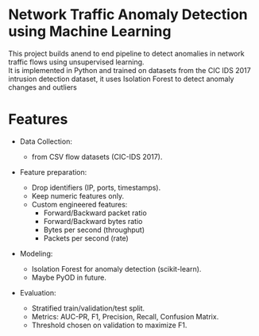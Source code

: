# Network Traffic Anomaly Detection using Machine Learning

This project builds anend to end pipeline to detect anomalies in network traffic flows using unsupervised learning.  
It is implemented in Python and trained on datasets from the CIC IDS 2017 intrusion detection dataset, it uses Isolation Forest to detect anomaly changes and outliers



#  Features
- Data Collection:
    - from CSV flow datasets (CIC-IDS 2017).

- Feature preparation:
  - Drop identifiers (IP, ports, timestamps).
  - Keep numeric features only.
  - Custom engineered features:
    - Forward/Backward packet ratio
    - Forward/Backward bytes ratio
    - Bytes per second (throughput)
    - Packets per second (rate)
- Modeling:
  - Isolation Forest for anomaly detection (scikit-learn).
  - Maybe PyOD in future.
- Evaluation:
  - Stratified train/validation/test split.
  - Metrics: AUC-PR, F1, Precision, Recall, Confusion Matrix.
  - Threshold chosen on validation to maximize F1.


